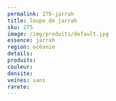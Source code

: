 ```yaml
---
permalink: 275-jarrah
title: loupe de jarrah 
sku: 275
image: /img/produits/default.jpg
essence: jarrah
region: océanie
details: 
produits:
couleur: 
densite: 
veines: sans
rarete: 
---
```

